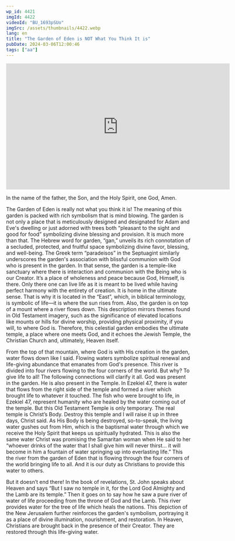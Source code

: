 ```yaml
---
wp_id: 4421
imgId: 4422
videoId: "BU_1693pSUo"
imgSrc: /assets/thumbnails/4422.webp
lang: en
title: "The Garden of Eden is NOT What You Think It is"
pubDate: 2024-03-06T12:00:46
tags: ["aa"]
---
```


<p><iframe loading="lazy" title="" src="https://www.youtube.com/embed/BU_1693pSUo" width="609.52" height="342.85" frameborder="0" allowfullscreen="allowfullscreen"><span data-mce-type="bookmark" style="display: inline-block; width: 0px; overflow: hidden; line-height: 0;" class="mce_SELRES_start">﻿</span></iframe></p>
<p>In the name of the father, the Son, and the Holy Spirit, one God, Amen.</p>
<p>The Garden of Eden is really not what you think it is! The meaning of this garden is packed with rich symbolism that is mind blowing. The garden is not only a place that is meticulously designed and designated for Adam and Eve's dwelling or just adorned with trees both “pleasant to the sight and good for food” symbolizing divine blessing and provision. It is much more than that. The Hebrew word for garden, &#8220;gan,&#8221; unveils its rich connotation of a secluded, protected, and fruitful space symbolizing divine favor, blessing, and well-being. The Greek term “paradeisos” in the Septuagint similarly underscores the garden's association with blissful communion with God who is present in the garden. In that sense, the garden is a temple-like sanctuary where there is interaction and communion with the Being who is our Creator. It’s a place of wholeness and peace because God, Himself, is there. Only there one can live life as it is meant to be lived while having perfect harmony with the entirety of creation. It is home in the ultimate sense. That is why it is located in the “East”, which, in biblical terminology, is symbolic of life—it is where the sun rises from. Also, the garden is on top of a mount where a river flows down. This description mirrors themes found in Old Testament imagery, such as the significance of elevated locations like mounts or hills for divine worship, providing physical proximity, if you will, to where God is. Therefore, this celestial garden embodies the ultimate temple, a place where one meets God, and it echoes the Jewish Temple, the Christian Church and, ultimately, Heaven itself.</p>
<p>From the top of that mountain, where God is with His creation in the garden, water flows down like I said. Flowing waters symbolize spiritual renewal and life-giving abundance that emanates from God's presence. This river is divided into four rivers flowing to the four corners of the world. But why? To give life to all! The following connections will clarify it all. God was present in the garden. He is also present in the Temple. In Ezekiel 47, there is water that flows from the right side of the temple and formed a river which brought life to whatever it touched. The fish who were brought to life, in Ezekiel 47, represent humanity who are healed by the water coming out of the temple. But this Old Testament Temple is only temporary. The real temple is Christ’s Body. Destroy this temple and I will raise it up in three days, Christ said. As His Body is being destroyed, so-to-speak, the living water gushes out from Him, which is the baptismal water through which we receive the Holy Spirit that keeps us spiritually hydrated. This is also the same water Christ was promising the Samaritan woman when He said to her “whoever drinks of the water that I shall give him will never thirst… it will become in him a fountain of water springing up into everlasting life.” This the river from the garden of Eden that is flowing through the four corners of the world bringing life to all. And it is our duty as Christians to provide this water to others.</p>
<p>But it doesn’t end there! In the book of revelations, St. John speaks about Heaven and says “But I saw no temple in it, for the Lord God Almighty and the Lamb are its temple.” Then it goes on to say how he saw a pure river of water of life proceeding from the throne of God and the Lamb. This river provides water for the tree of life which heals the nations. This depiction of the New Jerusalem further reinforces the garden's symbolism, portraying it as a place of divine illumination, nourishment, and restoration. In Heaven, Christians are brought back in the presence of their Creator. They are restored through this life-giving water.</p>

